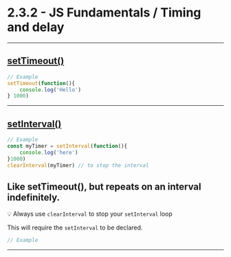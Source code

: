 # 2.3.2 - JS Fundamentals / Timing and delay

---

## [setTimeout()](https://www.w3schools.com/jsref/met_win_settimeout.asp)

```js
// Example
setTimeout(function(){
    console.log('Hello')
} 1000)
```

---

## [setInterval()](https://www.w3schools.com/jsref/met_win_setinterval.asp)

```js
// Example
const myTimer = setInterval(function(){
    console.log('here')
}1000)
clearInterval(myTimer) // to stop the interval
```
Like setTimeout(), but repeats on an interval indefinitely.
---

💡 Always use `clearInterval` to stop your `setInterval` loop

This will require the `setInterval` to be declared.

```js
// Example

```

---


